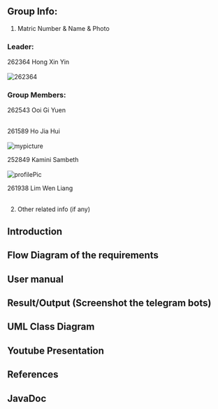 ## Group Info:
1. Matric Number & Name & Photo

<p>
    
### Leader:
262364 Hong Xin Yin <br /> <br />
    ![262364](https://github.com/STIW3054-A192/stiw3054-groupproject-themavericks/blob/master/images/262364%20Hong%20Xin%20Yin.png)


### Group Members:
262543 Ooi Gi Yuen <br/> <br />

261589 Ho Jia Hui <br /> <br />
    ![mypicture](https://github.com/STIW3054-A192/stiw3054-groupproject-themavericks/blob/master/images/Ho%20JIa%20Hui%20261589.png)

252849 Kamini Sambeth <br /> <br />
    ![profilePic](https://github.com/STIW3054-A192/stiw3054-groupproject-themavericks/blob/master/images/KaminiSambeth.jpg)

261938 Lim Wen Liang <br /> <br />

<p>

2. Other related info (if any)

## Introduction
## Flow Diagram of the requirements
## User manual
## Result/Output (Screenshot the telegram bots)
## UML Class Diagram
## Youtube Presentation
## References
## JavaDoc
